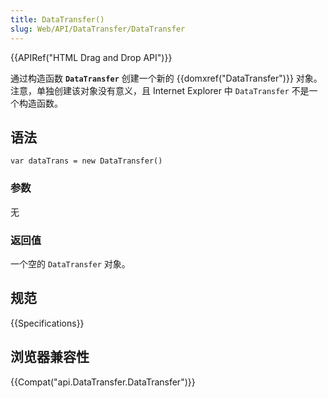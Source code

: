 ```yaml
---
title: DataTransfer()
slug: Web/API/DataTransfer/DataTransfer
---
```


{{APIRef("HTML Drag and Drop API")}}

通过构造函数 **`DataTransfer`** 创建一个新的 {{domxref("DataTransfer")}} 对象。注意，单独创建该对象没有意义，且 Internet Explorer 中 `DataTransfer` 不是一个构造函数。

## 语法

```plain
var dataTrans = new DataTransfer()
```

### 参数

无

### 返回值

一个空的 `DataTransfer` 对象。

## 规范

{{Specifications}}

## 浏览器兼容性

{{Compat("api.DataTransfer.DataTransfer")}}

